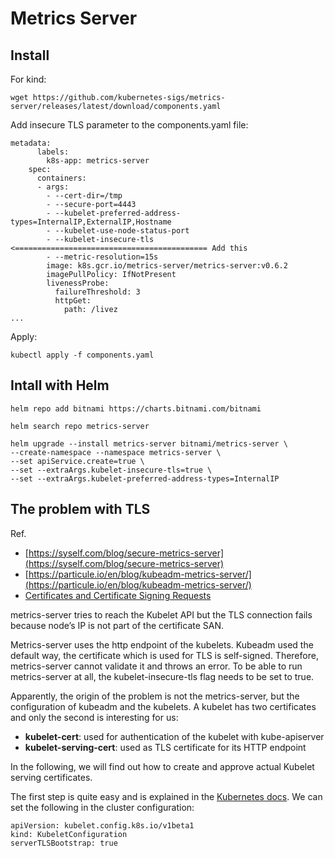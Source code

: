 # Metrics Server

## Install

For kind:
```
wget https://github.com/kubernetes-sigs/metrics-server/releases/latest/download/components.yaml
```

Add insecure TLS parameter to the components.yaml file:
```
metadata:
      labels:
        k8s-app: metrics-server
    spec:
      containers:
      - args:
        - --cert-dir=/tmp
        - --secure-port=4443
        - --kubelet-preferred-address-types=InternalIP,ExternalIP,Hostname
        - --kubelet-use-node-status-port
        - --kubelet-insecure-tls   <=========================================== Add this
        - --metric-resolution=15s
        image: k8s.gcr.io/metrics-server/metrics-server:v0.6.2
        imagePullPolicy: IfNotPresent
        livenessProbe:
          failureThreshold: 3
          httpGet:
            path: /livez
...
```

Apply:
```
kubectl apply -f components.yaml
```

## Intall with Helm
```
helm repo add bitnami https://charts.bitnami.com/bitnami

helm search repo metrics-server

helm upgrade --install metrics-server bitnami/metrics-server \
--create-namespace --namespace metrics-server \
--set apiService.create=true \
--set --extraArgs.kubelet-insecure-tls=true \
--set --extraArgs.kubelet-preferred-address-types=InternalIP
```

## The problem with TLS
Ref.
* [https://syself.com/blog/secure-metrics-server](https://syself.com/blog/secure-metrics-server)
* [https://particule.io/en/blog/kubeadm-metrics-server/](https://particule.io/en/blog/kubeadm-metrics-server/)
* [Certificates and Certificate Signing Requests](https://kubernetes.io/docs/reference/access-authn-authz/certificate-signing-requests/)

metrics-server tries to reach the Kubelet API but the TLS connection fails because node’s IP is not part of the certificate SAN.

Metrics-server uses the http endpoint of the kubelets. Kubeadm used the default way, the certificate which is used for TLS is self-signed.
Therefore, metrics-server cannot validate it and throws an error. To be able to run metrics-server at all, the kubelet-insecure-tls flag needs to be set to true.

Apparently, the origin of the problem is not the metrics-server, but the configuration of kubeadm and the kubelets. A kubelet has two certificates and only the second is interesting for us:

* __kubelet-cert__: used for authentication of the kubelet with kube-apiserver
* __kubelet-serving-cert__: used as TLS certificate for its HTTP endpoint

In the following, we will find out how to create and approve actual Kubelet serving certificates.

The first step is quite easy and is explained in the [Kubernetes docs](https://kubernetes.io/docs/tasks/administer-cluster/kubeadm/kubeadm-certs/#kubelet-serving-certs). We can set the following in the cluster configuration:

```
apiVersion: kubelet.config.k8s.io/v1beta1
kind: KubeletConfiguration
serverTLSBootstrap: true
```
